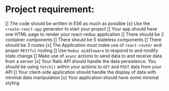# Project requirement:

[] The code should be written in ES6 as much as possible
[x] Use the `create-react-app` generator to start your project
[] Your app should have one HTML page to render your react-redux application
    [] There should be 2 container components
    [] There should be 5 stateless components
    [] There should be 3 routes
[x] The Application must make use of `react-router` and proper `RESTful` routing 
[] Use `Redux middleware` to respond to and modify state change
[] Make use of `async` actions to send data to and receive data from a server
[x] Your Rails API should handle the data persistence. You should be using `fetch()` within your actions to `GET` and `POST` data from your API
[] Your client-side application should handle the display of data with minimal data manipulation
[x] Your application should have some minimal styling